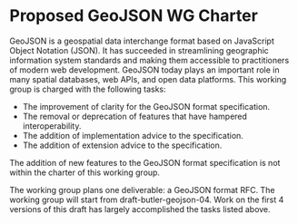 Proposed GeoJSON WG Charter
===========================

GeoJSON is a geospatial data interchange format based on JavaScript Object
Notation (JSON). It has succeeded in streamlining geographic information system
standards and making them accessible to practitioners of modern web
development. GeoJSON today plays an important role in many spatial databases,
web APIs, and open data platforms. This working group is charged with the
following tasks:

- The improvement of clarity for the GeoJSON format specification.
- The removal or deprecation of features that have hampered interoperability.
- The addition of implementation advice to the specification.
- The addition of extension advice to the specification.

The addition of new features to the GeoJSON format specification is not within
the charter of this working group.

The working group plans one deliverable: a GeoJSON format RFC. The working
group will start from draft-butler-geojson-04. Work on the first 4 versions of
this draft has largely accomplished the tasks listed above.

